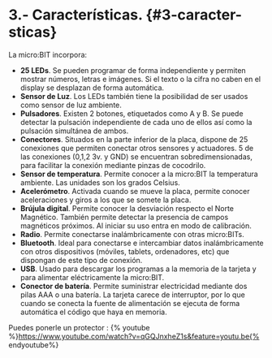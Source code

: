 # 3.- Características. {#3-caracter-sticas}

La micro:BIT incorpora:

*   **25 LEDs**. Se pueden programar de forma independiente y permiten mostrar números, letras e imágenes. Si el texto o la cifra no caben en el display se desplazan de forma automática.
*   **Sensor de Luz**. Los LEDs también tiene la posibilidad de ser usados como sensor de luz ambiente.
*   **Pulsadores**. Existen 2 botones, etiquetados como A y B. Se puede detectar la pulsación independiente de cada uno de ellos así como la pulsación simultánea de ambos.
*   **Conectores**. Situados en la parte inferior de la placa, dispone de 25 conexiones que permiten conectar otros sensores y actuadores. 5 de las conexiones (0,1,2 3v. y GND) se encuentran sobredimensionadas, para facilitar la conexión mediante pinzas de cocodrilo.
*   **Sensor de temperatura**. Permite conocer a la micro:BIT la temperatura ambiente. Las unidades son los grados Celsius.
*   **Acelerómetro**. Activada cuando se mueve la placa, permite conocer aceleraciones y giros a los que se somete la placa.
*   **Brújula digital**. Permite conocer la desviación respecto el Norte Magnético. También permite detectar la presencia de campos magnéticos próximos. Al iniciar su uso entra en modo de calibración.
*   **Radio**. Permite conectarse inalámbricamente con otras micro:BITs.
*   **Bluetooth**. Ideal para conectarse e intercambiar datos inalámbricamente con otros dispositivos (móviles, tablets, ordenadores, etc) que dispongan de este tipo de conexión.
*   **USB**. Usado para descargar los programas a la memoria de la tarjeta y para alimentar eléctricamente la micro:BIT.
*   **Conector de batería**. Permite suministrar electricidad mediante dos pilas AAA o una batería. La tarjeta carece de interruptor, por lo que cuando se conecta la fuente de alimentación se ejecuta de forma automática el código que haya en memoria.

Puedes ponerle un protector :
{% youtube %}https://www.youtube.com/watch?v=qGQJnxheZ1s&feature=youtu.be{% endyoutube%}